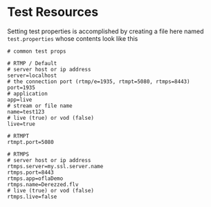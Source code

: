 # Test Resources

Setting test properties is accomplished by creating a file here named `test.properties` whose contents look like this

```properties
# common test props

# RTMP / Default
# server host or ip address
server=localhost
# the connection port (rtmp/e=1935, rtmpt=5080, rtmps=8443)
port=1935
# application
app=live
# stream or file name
name=test123
# live (true) or vod (false)
live=true

# RTMPT
rtmpt.port=5080

# RTMPS
# server host or ip address
rtmps.server=my.ssl.server.name
rtmps.port=8443
rtmps.app=oflaDemo
rtmps.name=Derezzed.flv
# live (true) or vod (false)
rtmps.live=false
```
